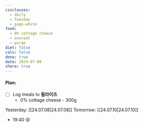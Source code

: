 ```yaml
---
cssclasses:
  - daily
  - Tuesday
  - page-white
food:
  - 0% cottage cheese
  - overeat
  - purge
diet: false
cals: false
done: true
date: 2024-07-09
share: true
---
```

#### Plan:
- [ ] Log meals to **필라이즈**
	- 0% cottage cheese - 300g

Yesterday: [[24.07.08|24.07.08]]
Tomorrow: [[24.07.10|24.07.10]]

- 19:40 😵  